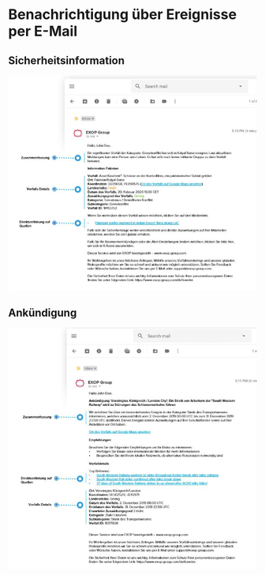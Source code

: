 # Benachrichtigung über Ereignisse per E-Mail

## Sicherheitsinformation

![](../.gitbook/assets/sicherheitsinformation_mail.JPG)

## Ankündigung

![](../.gitbook/assets/ankuendigung_mail.JPG)

